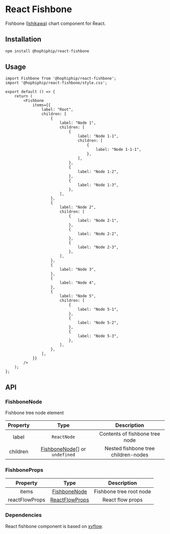 # React Fishbone

Fishbone ([Ishikawa](https://en.wikipedia.org/wiki/Ishikawa_diagram)) chart component for React.

## Installation

```bash
npm install @hophiphip/react-fishbone
```

## Usage

```tsx
import Fishbone from '@hophiphip/react-fishbone';
import '@hophiphip/react-fishbone/style.css';

export default () => {
    return (
        <Fishbone
			items={{
				label: "Root",
				children: [
					{
						label: "Node 1",
						children: [
							{
								label: "Node 1-1",
								children: [
									{
										label: "Node 1-1-1",
									},
								],
							},
							{
								label: "Node 1-2",
							},
							{
								label: "Node 1-3",
							},
						],
					},
					{
						label: "Node 2",
						children: [
							{
								label: "Node 2-1",
							},
							{
								label: "Node 2-2",
							},
							{
								label: "Node 2-3",
							},
						],
					},
					{
						label: "Node 3",
					},
					{
						label: "Node 4",
					},
					{
						label: "Node 5",
						children: [
							{
								label: "Node 5-1",
							},
							{
								label: "Node 5-2",
							},
							{
								label: "Node 5-3",
							},
						],
					},
				],
			}}
		/>
    );
};
```

## API

### FishboneNode

Fishbone tree node element

| Property | Type | Description |
|:--------:|:-----------------------------:|:----------------------------------------------------:|
| label    | `ReactNode`                   | Contents of fishbone tree node                       |
| children | [FishboneNode](#fishbonenode)[] or `undefined` | Nested fishbone tree children-nodes                  |

### FishboneProps

| Property       | Type           | Description             |
|:--------------:|:--------------:|:-----------------------:|
| items          | [FishboneNode](#fishbonenode)   | Fishbone tree root node |
| reactFlowProps | [ReactFlowProps](https://reactflow.dev/api-reference/react-flow#common-props) | React flow props        |

### Dependencies

React fishbone component is based on [xyflow](https://github.com/xyflow/xyflow/tree/main).
